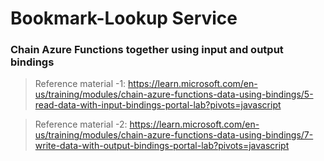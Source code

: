 # Bookmark-Lookup Service

### Chain Azure Functions together using input and output bindings

> Reference material -1: https://learn.microsoft.com/en-us/training/modules/chain-azure-functions-data-using-bindings/5-read-data-with-input-bindings-portal-lab?pivots=javascript

> Reference material -2: https://learn.microsoft.com/en-us/training/modules/chain-azure-functions-data-using-bindings/7-write-data-with-output-bindings-portal-lab?pivots=javascript